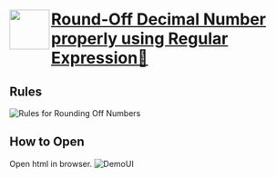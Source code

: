 # <a  href="https://medium.com/@artbindu"><img  align="left"  width="70px"  src="https://cdn.jsdelivr.net/npm/simple-icons@3.13.0/icons/medium.svg"/>[Round-Off Decimal Number properly using Regular Expression🤔](https://medium.com/@artbindu/round-off-decimal-number-properly-using-regular-expression-1225d42239fb)</a>



## Rules
![Rules for Rounding Off Numbers](https://miro.medium.com/max/720/1*hEB1i4fDOk35lJS0KJguwA.webp)


## How to Open
Open html in browser.
![DemoUI](https://github.com/artbindu/closed_decimal_round_off_rules/blob/main/demo/webUI.png)
